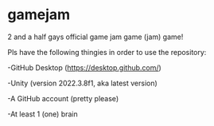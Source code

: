 # gamejam
2 and a half gays official game jam game (jam) game!

Pls have the following thingies in order to use the repository: 

-GitHub Desktop (https://desktop.github.com/)

-Unity (version 2022.3.8f1, aka latest version)

-A GitHub account (pretty please)

-At least 1 (one) brain


